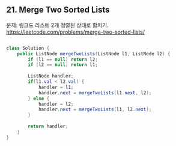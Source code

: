 ## 21. Merge Two Sorted Lists

문제: 링크드 리스트 2개 정렬된 상태로 합치기.
https://leetcode.com/problems/merge-two-sorted-lists/
```java

class Solution {
    public ListNode mergeTwoLists(ListNode l1, ListNode l2) {
        if (l1 == null) return l2;
        if (l2 == null) return l1;
        
        ListNode handler;
        if(l1.val < l2.val) {
            handler = l1;
            handler.next = mergeTwoLists(l1.next, l2);
        } else {
            handler = l2;
            handler.next = mergeTwoLists(l1, l2.next);
        }
        
        return handler;
    }
}

```
